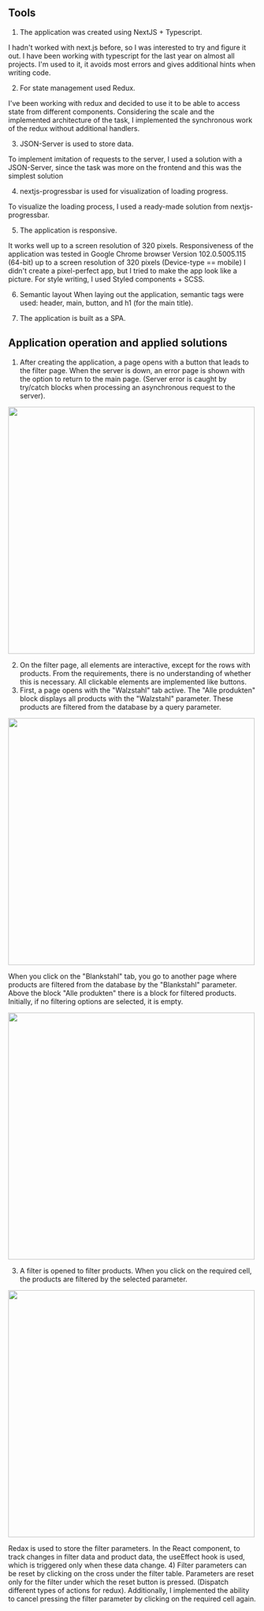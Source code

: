 ## Tools
1) The application was created using NextJS + Typescript. 

I hadn't worked with next.js before, so I was interested to try and figure it out. I have been working with typescript for the last year on almost all projects. I'm used to it, it avoids most errors and gives additional hints when writing code.

2) For state management used Redux.

I've been working with redux and decided to use it to be able to access state from different components.
Considering the scale and the implemented architecture of the task, I implemented the synchronous work of the redux without additional handlers.

3) JSON-Server is used to store data.

To implement imitation of requests to the server, I used a solution with a JSON-Server, since the task was more on the frontend and this was the simplest solution

4) nextjs-progressbar is used for visualization of loading progress.

To visualize the loading process, I used a ready-made solution from nextjs-progressbar.

5) The application is responsive.

It works well up to a screen resolution of 320 pixels.
Responsiveness of the application was tested in Google Chrome browser Version 102.0.5005.115 (64-bit) up to a screen resolution of 320 pixels (Device-type == mobile)
I didn't create a pixel-perfect app, but I tried to make the app look like a picture.
For style writing, I used Styled components + SCSS.

6) Semantic layout
When laying out the application, semantic tags were used: header, main, button, and h1 (for the main title).

7) The application is built as a SPA.


## Application operation and applied solutions
1) After creating the application, a page opens with a button that leads to the filter page. When the server is down, an error page is shown with the option to return to the main page. (Server error is caught by try/catch blocks when processing an asynchronous request to the server).

<img src="https://user-images.githubusercontent.com/71667926/174854091-900767d1-6a3f-4b3a-9910-0f9dbe9839de.png" width="500">

2) On the filter page, all elements are interactive, except for the rows with products. From the requirements, there is no understanding of whether this is necessary. All clickable elements are implemented like buttons.
3) First, a page opens with the "Walzstahl" tab active. The "Alle produkten" block displays all products with the "Walzstahl" parameter. These products are filtered from the database by a query parameter.

<img src="https://user-images.githubusercontent.com/71667926/174854579-13372cf6-f210-4d10-bfe7-d69f073e48dc.png" width="500">

When you click on the "Blankstahl" tab, you go to another page where products are filtered from the database by the "Blankstahl" parameter.
Above the block "Alle produkten" there is a block for filtered products. Initially, if no filtering options are selected, it is empty.

<img src="https://user-images.githubusercontent.com/71667926/174855271-a823be83-6997-420e-9ead-dca1ceab0e11.png" width="500">

3) A filter is opened to filter products. When you click on the required cell, the products are filtered by the selected parameter.

<img src="https://user-images.githubusercontent.com/71667926/174854855-a613f82d-f7ca-4845-95cf-02fb33757635.png" width="500">

Redax is used to store the filter parameters. In the React component, to track changes in filter data and product data, the useEffect hook is used, which is triggered only when these data change.
4) Filter parameters can be reset by clicking on the cross under the filter table. Parameters are reset only for the filter under which the reset button is pressed. (Dispatch different types of actions for redux).
Additionally, I implemented the ability to cancel pressing the filter parameter by clicking on the required cell again.
